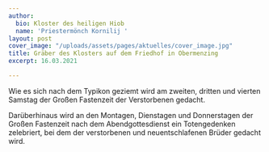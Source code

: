 ```yaml
---
author:
  bio: Kloster des heiligen Hiob
  name: 'Priestermönch Kornilij '
layout: post
cover_image: "/uploads/assets/pages/aktuelles/cover_image.jpg"
title: Gräber des Klosters auf dem Friedhof in Obermenzing
excerpt: 16.03.2021

---
```

Wie es sich nach dem Typikon geziemt wird am zweiten, dritten und vierten Samstag der Großen Fastenzeit der Verstorbenen gedacht.

Darüberhinaus wird an den Montagen, Dienstagen und Donnerstagen der Großen Fastenzeit nach dem Abendgottesdienst ein Totengedenken zelebriert, bei dem der verstorbenen und neuentschlafenen Brüder gedacht wird.